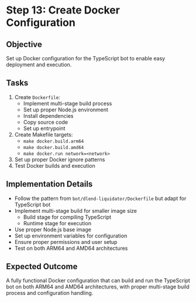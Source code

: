 # Step 13: Create Docker Configuration

## Objective
Set up Docker configuration for the TypeScript bot to enable easy deployment and execution.

## Tasks
1. Create `Dockerfile`:
   - Implement multi-stage build process
   - Set up proper Node.js environment
   - Install dependencies
   - Copy source code
   - Set up entrypoint
2. Create Makefile targets:
   - `make docker.build.arm64`
   - `make docker.build.amd64`
   - `make docker.run network=<network>`
3. Set up proper Docker ignore patterns
4. Test Docker builds and execution

## Implementation Details
- Follow the pattern from `bot/dlend-liquidator/Dockerfile` but adapt for TypeScript bot
- Implement multi-stage build for smaller image size
   - Build stage for compiling TypeScript
   - Runtime stage for execution
- Use proper Node.js base image
- Set up environment variables for configuration
- Ensure proper permissions and user setup
- Test on both ARM64 and AMD64 architectures

## Expected Outcome
A fully functional Docker configuration that can build and run the TypeScript bot on both ARM64 and AMD64 architectures, with proper multi-stage build process and configuration handling.